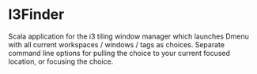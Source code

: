 I3Finder
========

Scala application for the i3 tiling window manager which launches Dmenu with all current workspaces / windows / tags as choices.
Separate command line options for pulling the choice to your current focused location, or focusing the choice.
